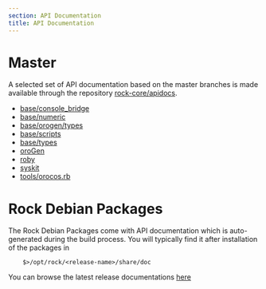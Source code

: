 ```yaml
---
section: API Documentation
title: API Documentation
---
```


# Master
A selected set of API documentation based on the master branches is made available through the 
repository [rock-core/apidocs](https://github.com/rock-core/apidocs).

 * [base/console_bridge](base/console_bridge)
 * [base/numeric](base/numeric)
 * [base/orogen/types](base/orogen/types)
 * [base/scripts](base/scripts)
 * [base/types](base/types)
 * [oroGen](orogen)
 * [roby](https://www.rubydoc.info/github/rock-core/tools-roby)
 * [syskit](tools/syskit)
 * [tools/orocos.rb](tools/orocos.rb)


# Rock Debian Packages
The Rock Debian Packages come with API documentation which is auto-generated
during the build process.
You will typically find it after installation of the packages in
~~~
    $>/opt/rock/<release-name>/share/doc
~~~

You can browse the latest release documentations [here](http://rock.hb.dfki.de/apis/latest)

